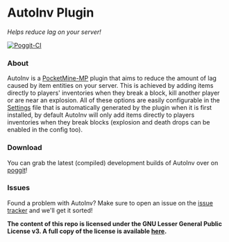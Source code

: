 AutoInv Plugin
===============
_Helps reduce lag on your server!_

[![Poggit-CI](https://poggit.pmmp.io/ci.shield/JackNoordhuis/AutoInv-PocketMine/AutoInv)](https://poggit.pmmp.io/ci/JackNoordhuis/AutoInv/AutoInv)

### About

AutoInv is a [PocketMine-MP](https://github.com/pmmp/PocketMine-MP) plugin that aims to reduce the amount of lag caused by item entities on your server. This is achieved by adding items directly to players' inventories when they break a block, kill another player or are near an explosion. All of these options are easily configurable in the [Settings](https://github.com/JackNoordhuis/AutoInv/blob/master/resources/Settings.yml) file that is automatically generated by the plugin when it is first installed, by default AutoInv will only add items directly to players inventories when they break blocks (explosion and death drops can be enabled in the config too).

### Download

You can grab the latest (compiled) development builds of AutoInv over on [poggit](https://poggit.pmmp.io/ci/JackNoordhuis/AutoInv-PocketMine/AutoInv)!

### Issues

Found a problem with AutoInv? Make sure to open an issue on the [issue tracker](https://github.com/JackNoordhuis/AutoInv-PocketMine/issues) and we'll get it sorted!


__The content of this repo is licensed under the GNU Lesser General Public License v3. A full copy of the license is
available [here](LICENSE).__